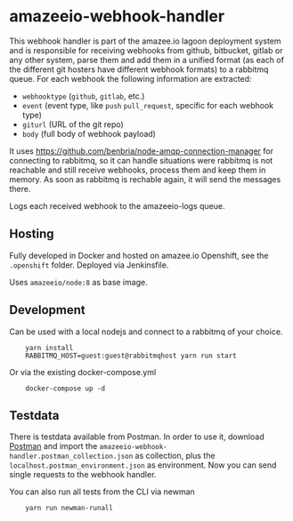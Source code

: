 # amazeeio-webhook-handler

This webhook handler is part of the amazee.io lagoon deployment system and is responsible for receiving webhooks from github, bitbucket, gitlab or any other system, parse them and add them in a unified format (as each of the different git hosters have different webhook formats) to a rabbitmq queue. For each webhook the following information are extracted:

- `webhooktype` (`github`, `gitlab`, etc.)
- `event` (event type, like `push` `pull_request`, specific for each webhook type)
- `giturl` (URL of the git repo)
- `body` (full body of webhook payload)

It uses https://github.com/benbria/node-amqp-connection-manager for connecting to rabbitmq, so it can handle situations were rabbitmq is not reachable and still receive webhooks, process them and keep them in memory. As soon as rabbitmq is rechable again, it will send the messages there.

Logs each received webhook to the amazeeio-logs queue.

## Hosting

Fully developed in Docker and hosted on amazee.io Openshift, see the `.openshift` folder. Deployed via Jenkinsfile.

Uses `amazeeio/node:8` as base image.

## Development

Can be used with a local nodejs and connect to a rabbitmq of your choice.

        yarn install
        RABBITMQ_HOST=guest:guest@rabbitmqhost yarn run start

Or via the existing docker-compose.yml

        docker-compose up -d

## Testdata

There is testdata available from Postman. In order to use it, download [Postman](https://www.getpostman.com/) and import the `amazeeio-webhook-handler.postman_collection.json` as collection, plus the `localhost.postman_environment.json` as environment.
Now you can send single requests to the webhook handler.

You can also run all tests from the CLI via newman

        yarn run newman-runall

